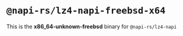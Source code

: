 # `@napi-rs/lz4-napi-freebsd-x64`

This is the **x86_64-unknown-freebsd** binary for `@napi-rs/lz4-napi`
